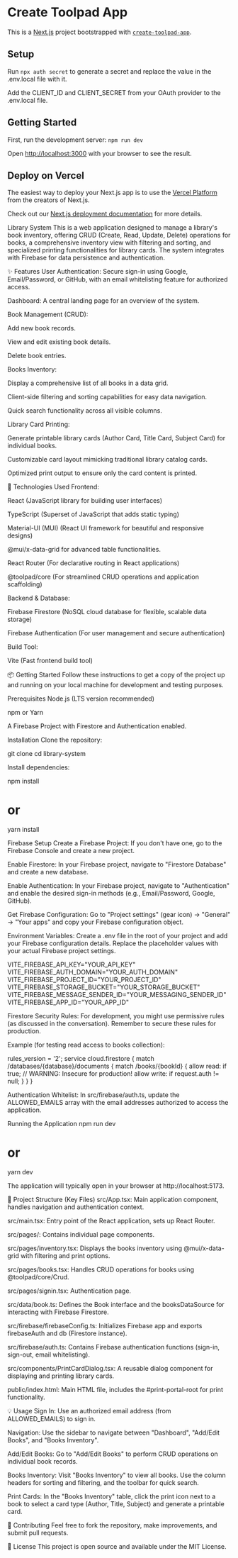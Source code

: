 
# Create Toolpad App

This is a [Next.js](https://nextjs.org/) project bootstrapped with [`create-toolpad-app`](https://github.com/vercel/next.js/tree/canary/packages/create-next-app).

## Setup

Run `npx auth secret` to generate a secret and replace the value in the .env.local file with it.

Add the CLIENT_ID and CLIENT_SECRET from your OAuth provider to the .env.local file.

## Getting Started

First, run the development server: `npm run dev`

Open [http://localhost:3000](http://localhost:3000) with your browser to see the result.


## Deploy on Vercel

The easiest way to deploy your Next.js app is to use the [Vercel Platform](https://vercel.com/new?utm_medium=default-template&filter=next.js&utm_source=create-next-app&utm_campaign=create-next-app-readme) from the creators of Next.js.

Check out our [Next.js deployment documentation](https://nextjs.org/docs/deployment) for more details.

Library System
This is a web application designed to manage a library's book inventory, offering CRUD (Create, Read, Update, Delete) operations for books, a comprehensive inventory view with filtering and sorting, and specialized printing functionalities for library cards. The system integrates with Firebase for data persistence and authentication.

✨ Features
User Authentication: Secure sign-in using Google, Email/Password, or GitHub, with an email whitelisting feature for authorized access.

Dashboard: A central landing page for an overview of the system.

Book Management (CRUD):

Add new book records.

View and edit existing book details.

Delete book entries.

Books Inventory:

Display a comprehensive list of all books in a data grid.

Client-side filtering and sorting capabilities for easy data navigation.

Quick search functionality across all visible columns.

Library Card Printing:

Generate printable library cards (Author Card, Title Card, Subject Card) for individual books.

Customizable card layout mimicking traditional library catalog cards.

Optimized print output to ensure only the card content is printed.

🚀 Technologies Used
Frontend:

React (JavaScript library for building user interfaces)

TypeScript (Superset of JavaScript that adds static typing)

Material-UI (MUI) (React UI framework for beautiful and responsive designs)

@mui/x-data-grid for advanced table functionalities.

React Router (For declarative routing in React applications)

@toolpad/core (For streamlined CRUD operations and application scaffolding)

Backend & Database:

Firebase Firestore (NoSQL cloud database for flexible, scalable data storage)

Firebase Authentication (For user management and secure authentication)

Build Tool:

Vite (Fast frontend build tool)

📦 Getting Started
Follow these instructions to get a copy of the project up and running on your local machine for development and testing purposes.

Prerequisites
Node.js (LTS version recommended)

npm or Yarn

A Firebase Project with Firestore and Authentication enabled.

Installation
Clone the repository:

git clone <repository-url>
cd library-system

Install dependencies:

npm install
# or
yarn install

Firebase Setup
Create a Firebase Project: If you don't have one, go to the Firebase Console and create a new project.

Enable Firestore: In your Firebase project, navigate to "Firestore Database" and create a new database.

Enable Authentication: In your Firebase project, navigate to "Authentication" and enable the desired sign-in methods (e.g., Email/Password, Google, GitHub).

Get Firebase Configuration: Go to "Project settings" (gear icon) -> "General" -> "Your apps" and copy your Firebase configuration object.

Environment Variables: Create a .env file in the root of your project and add your Firebase configuration details. Replace the placeholder values with your actual Firebase project settings.

VITE_FIREBASE_API_KEY="YOUR_API_KEY"
VITE_FIREBASE_AUTH_DOMAIN="YOUR_AUTH_DOMAIN"
VITE_FIREBASE_PROJECT_ID="YOUR_PROJECT_ID"
VITE_FIREBASE_STORAGE_BUCKET="YOUR_STORAGE_BUCKET"
VITE_FIREBASE_MESSAGE_SENDER_ID="YOUR_MESSAGING_SENDER_ID"
VITE_FIREBASE_APP_ID="YOUR_APP_ID"

Firestore Security Rules: For development, you might use permissive rules (as discussed in the conversation). Remember to secure these rules for production.

Example (for testing read access to books collection):

rules_version = '2';
service cloud.firestore {
  match /databases/{database}/documents {
    match /books/{bookId} {
      allow read: if true; // WARNING: Insecure for production!
      allow write: if request.auth != null;
    }
  }
}

Authentication Whitelist: In src/firebase/auth.ts, update the ALLOWED_EMAILS array with the email addresses authorized to access the application.

Running the Application
npm run dev
# or
yarn dev

The application will typically open in your browser at http://localhost:5173.

📂 Project Structure (Key Files)
src/App.tsx: Main application component, handles navigation and authentication context.

src/main.tsx: Entry point of the React application, sets up React Router.

src/pages/: Contains individual page components.

src/pages/inventory.tsx: Displays the books inventory using @mui/x-data-grid with filtering and print options.

src/pages/books.tsx: Handles CRUD operations for books using @toolpad/core/Crud.

src/pages/signin.tsx: Authentication page.

src/data/book.ts: Defines the Book interface and the booksDataSource for interacting with Firebase Firestore.

src/firebase/firebaseConfig.ts: Initializes Firebase app and exports firebaseAuth and db (Firestore instance).

src/firebase/auth.ts: Contains Firebase authentication functions (sign-in, sign-out, email whitelisting).

src/components/PrintCardDialog.tsx: A reusable dialog component for displaying and printing library cards.

public/index.html: Main HTML file, includes the #print-portal-root for print functionality.

💡 Usage
Sign In: Use an authorized email address (from ALLOWED_EMAILS) to sign in.

Navigation: Use the sidebar to navigate between "Dashboard", "Add/Edit Books", and "Books Inventory".

Add/Edit Books: Go to "Add/Edit Books" to perform CRUD operations on individual book records.

Books Inventory: Visit "Books Inventory" to view all books. Use the column headers for sorting and filtering, and the toolbar for quick search.

Print Cards: In the "Books Inventory" table, click the print icon next to a book to select a card type (Author, Title, Subject) and generate a printable card.

🤝 Contributing
Feel free to fork the repository, make improvements, and submit pull requests.

📄 License
This project is open source and available under the MIT License.
